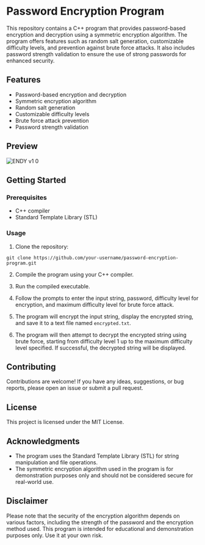 # Password Encryption Program

This repository contains a C++ program that provides password-based encryption and decryption using a symmetric encryption algorithm. The program offers features such as random salt generation, customizable difficulty levels, and prevention against brute force attacks. It also includes password strength validation to ensure the use of strong passwords for enhanced security.

## Features

- Password-based encryption and decryption
- Symmetric encryption algorithm
- Random salt generation
- Customizable difficulty levels
- Brute force attack prevention
- Password strength validation

## Preview
![ENDY v1 0](https://github.com/Shashank519915/ENDY-v1.0/assets/120128150/a63d9912-bd7c-4d6e-9817-3b966943dd30)

## Getting Started

### Prerequisites

- C++ compiler
- Standard Template Library (STL)

### Usage

1. Clone the repository:

```shell
git clone https://github.com/your-username/password-encryption-program.git
```

2. Compile the program using your C++ compiler.

3. Run the compiled executable.

4. Follow the prompts to enter the input string, password, difficulty level for encryption, and maximum difficulty level for brute force attack.

5. The program will encrypt the input string, display the encrypted string, and save it to a text file named `encrypted.txt`.

6. The program will then attempt to decrypt the encrypted string using brute force, starting from difficulty level 1 up to the maximum difficulty level specified. If successful, the decrypted string will be displayed.

## Contributing

Contributions are welcome! If you have any ideas, suggestions, or bug reports, please open an issue or submit a pull request.

## License

This project is licensed under the MIT License.

## Acknowledgments

- The program uses the Standard Template Library (STL) for string manipulation and file operations.
- The symmetric encryption algorithm used in the program is for demonstration purposes only and should not be considered secure for real-world use.

## Disclaimer

Please note that the security of the encryption algorithm depends on various factors, including the strength of the password and the encryption method used. This program is intended for educational and demonstration purposes only. Use it at your own risk.
